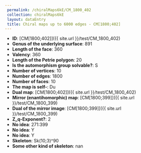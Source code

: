 ```yaml
--- 
 permalink: /chiralMaps6kE/CM_1800_402 
 collection: chiralMaps6kE
 layout: dataEntry
 title: Chiral maps up to 6000 edges - CM[1800;402]
---
```


- **ID**: [CM[1800;402]]({{ site.url }}/test/CM_1800_402)
- **Genus of the underlying surface**: 891
- **Length of the face**: 360
- **Valency**: 360
- **Length of the Petrie polygon**: 20
- **Is the automorphism group solvable?**: S
- **Number of vertices**: 10
- **Number of edges**: 1800
- **Number of faces**: 10
- **The map is self-**: Du
- **Dual map**: [CM[1800;402]]({{ site.url }}/test/CM_1800_402)
- **Mirror (enantihomorphic) map**: [CM[1800;399]]({{ site.url }}/test/CM_1800_399)
- **Dual of the mirror image**: [CM[1800;399]]({{ site.url }}/test/CM_1800_399)
- **Z_q-Exponent?**: 2
- **No idea**:  271:399
- **No idea**: Y
- **No idea**: Y
- **Skeleton**: Sk(10;3)^90
- **Some other kind of skeleton**: nan
